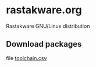 rastakware.org
==============

Rastakware GNU/Linux distribution

## Download packages

file [toolchain.csv](./toolchain.csv)




